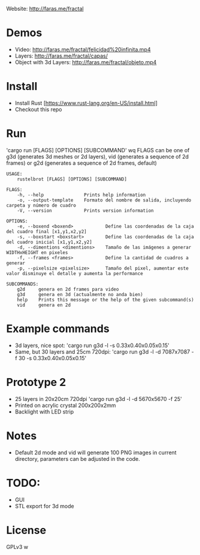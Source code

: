 Website: http://faras.me/fractal

# Demos
* Video: http://faras.me/fractal/felicidad%20infinita.mp4
* Layers: http://faras.me/fractal/capas/
* Object with 3d Layers: http://faras.me/fractal/objeto.mp4


# Install
* Install Rust [https://www.rust-lang.org/en-US/install.html]
* Checkout this repo

# Run
'cargo run [FLAGS] [OPTIONS] [SUBCOMMAND'
wq
FLAGS can be one of g3d (generates 3d meshes or 2d layers), vid (generates a sequence of 2d frames) or g2d (generates a sequence of 2d frames, default)

```
USAGE:
    rustelbrot [FLAGS] [OPTIONS] [SUBCOMMAND]

FLAGS:
    -h, --help               Prints help information
    -o, --output-template    Formato del nombre de salida, incluyendo carpeta y número de cuadro
    -V, --version            Prints version information

OPTIONS:
    -e, --boxend <boxend>            Define las coordenadas de la caja del cuadro final [x1,y1,x2,y2]
    -s, --boxstart <boxstart>        Define las coordenadas de la caja del cuadro inicial [x1,y1,x2,y2]
    -d, --dimentions <dimentions>    Tamaño de las imágenes a generar WIDTHxHEIGHT en pixeles
    -f, --frames <frames>            Define la cantidad de cuadros a generar
    -p, --pixelsize <pixelsize>      Tamaño del pixel, aumentar este valor disminuye el detalle y aumenta la performance

SUBCOMMANDS:
    g2d     genera en 2d frames para video
    g3d     genera en 3d (actualmente no anda bien)
    help    Prints this message or the help of the given subcommand(s)
    vid     genera en 2d
```


# Example commands
* 3d layers, nice spot: 'cargo run g3d -l -s 0.33x0.40x0.05x0.15'
* Same, but 30 layers and 25cm 720dpi: 'cargo run g3d -l -d 7087x7087 -f 30  -s 0.33x0.40x0.05x0.15'

# Prototype 2
* 25 layers in 20x20cm 720dpi 'cargo run g3d -l -d 5670x5670 -f 25'
* Printed on acrylic crystal 200x200x2mm
* Backlight with LED strip

# Notes
* Default 2d mode and vid will generate 100 PNG images in current directory, parameters can be adjusted in the code.

# TODO:
- GUI
- STL export for 3d mode

# License
GPLv3
w
